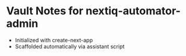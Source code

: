 # Vault Notes for nextiq-automator-admin
- Initialized with create-next-app
- Scaffolded automatically via assistant script
